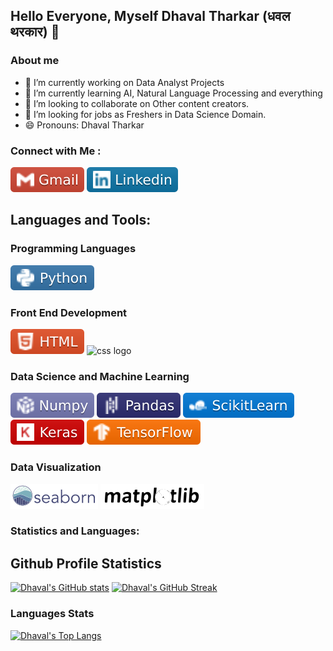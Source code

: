 ## Hello Everyone, Myself Dhaval Tharkar (धवल थरकार) 👋

### About me
- 🔭 I’m currently working on Data Analyst Projects
- 🌱 I’m currently learning AI, Natural Language Processing and everything
- 👯 I’m looking to collaborate on Other content creators.
- 🤔 I’m looking for jobs as Freshers in Data Science Domain. 
- 😄 Pronouns: Dhaval Tharkar

### Connect with Me :
[![Gmail logo](https://raw.githubusercontent.com/Dhavaltharkar/Dhavaltharkar/main/Assets/gmail.svg)](mailto:dhavaltharkar16@gmail.com)
[![LinkedIn](https://raw.githubusercontent.com/Dhavaltharkar/Dhavaltharkar/main/Assets/linkedin.svg)](https://www.linkedin.com/in/dhavaltharkar/)

## Languages and Tools:
### Programming Languages
![Python Logo](https://raw.githubusercontent.com/Dhavaltharkar/Dhavaltharkar/main/Assets/python.svg)

### Front End Development
![HTML logo](https://raw.githubusercontent.com/Dhavaltharkar/Dhavaltharkar/main/Assets/html.svg)
![css logo](https://camo.githubusercontent.com/be42970ac9080fd4bd30cdb8b4d3666cc713cc2571135533e65a7cc2e2d0ccae/68747470733a2f2f696d672e736869656c64732e696f2f62616467652f536373732d4343363639393f6c6f676f3d53617373266c6f676f436f6c6f723d7768697465) 

### Data Science and Machine Learning
![Numpy logo](https://raw.githubusercontent.com/Dhavaltharkar/Dhavaltharkar/main/Assets/numpy.svg)
![pandas logo](https://raw.githubusercontent.com/Dhavaltharkar/Dhavaltharkar/main/Assets/pandas.svg)
![scikitlearn logo](https://raw.githubusercontent.com/Dhavaltharkar/Dhavaltharkar/main/Assets/scikit.svg)
![Keras logo](https://raw.githubusercontent.com/Dhavaltharkar/Dhavaltharkar/main/Assets/keras.svg)
![tensorflow logo](https://raw.githubusercontent.com/Dhavaltharkar/Dhavaltharkar/main/Assets/tensorflow.svg)


### Data Visualization
![seaborn logo](https://raw.githubusercontent.com/Dhavaltharkar/Dhavaltharkar/main/Assets/seaborn_Library.svg)
![matplotlib](https://raw.githubusercontent.com/Dhavaltharkar/Dhavaltharkar/main/Assets/matplotlib.svg)
### Statistics and Languages:

## Github Profile Statistics

[![Dhaval's GitHub stats](https://github-readme-stats.vercel.app/api?username=Dhavaltharkar)](https://github.com/Dhavaltharkar/github-readme-stats) [![Dhaval's GitHub Streak](https://streak-stats.demolab.com/?user=Dhavaltharkar&theme=default)](https://git.io/streak-stats)

### Languages Stats

[![Dhaval's Top Langs](https://github-readme-stats.vercel.app/api/top-langs/?username=Dhavaltharkar&layout=donut-vertical)](https://github.com/Dhavaltharkar/github-readme-stats)


